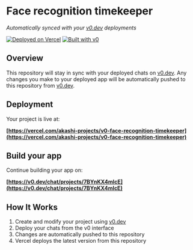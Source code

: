 # Face recognition timekeeper

*Automatically synced with your [v0.dev](https://v0.dev) deployments*

[![Deployed on Vercel](https://img.shields.io/badge/Deployed%20on-Vercel-black?style=for-the-badge&logo=vercel)](https://vercel.com/akashi-projects/v0-face-recognition-timekeeper)
[![Built with v0](https://img.shields.io/badge/Built%20with-v0.dev-black?style=for-the-badge)](https://v0.dev/chat/projects/7BYnKX4mlcE)

## Overview

This repository will stay in sync with your deployed chats on [v0.dev](https://v0.dev).
Any changes you make to your deployed app will be automatically pushed to this repository from [v0.dev](https://v0.dev).

## Deployment

Your project is live at:

**[https://vercel.com/akashi-projects/v0-face-recognition-timekeeper](https://vercel.com/akashi-projects/v0-face-recognition-timekeeper)**

## Build your app

Continue building your app on:

**[https://v0.dev/chat/projects/7BYnKX4mlcE](https://v0.dev/chat/projects/7BYnKX4mlcE)**

## How It Works

1. Create and modify your project using [v0.dev](https://v0.dev)
2. Deploy your chats from the v0 interface
3. Changes are automatically pushed to this repository
4. Vercel deploys the latest version from this repository